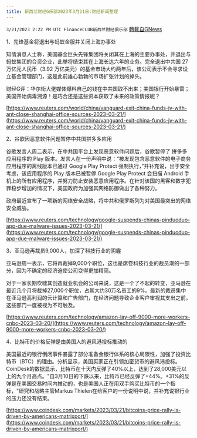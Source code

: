 ```yaml
---
title: 新西兰财经G乐部2023年3月21日:财经新闻整理
---
```

`3/21/2023 2:22 PM UTC FinanceCLUB新西兰财经俱乐部` [轉載自GNews](https://gnews.org/articles/1033130)

        

1、先锋基金将退出与蚂蚁金服并关闭上海办事处  
  

知情消息人士称，美国基金巨头先锋集团将关闭其在上海的主要办事处，并退出与蚂蚁集团的合资企业，此举将结束其在上海长达六年的业务。完全退出中共国 27 万亿元人民币（3.92 万亿美元）的基金市场大约两年后，该公司表示不会寻求设立基金管理部门，这是此前雄心勃勃的市场扩张计划的掉头。  
  

 财经G评：华尔街大佬媒体爆料自己的钱在中共国取不出来；美国银行开始暴雷；美国开始病毒溯源！是巧合还是这些资本获取了未来的政策情报呢？

[https://www.reuters.com/world/china/vanguard-exit-china-funds-jv-with-ant-close-shanghai-office-sources-2023-03-21/](https://www.reuters.com/world/china/vanguard-exit-china-funds-jv-with-ant-close-shanghai-office-sources-2023-03-21/)

2、谷歌因恶意软件问题暂停中共国拼多多应用  
  

谷歌发言人周二表示，在中共国平台上发现恶意软件问题后，谷歌暂停了 拼多多应用程序的 Play 版本。发言人在一份声明中说：“被发现包含恶意软件的电子商务应用程序的离线版本已通过 Google Play Protect 强制执行，”并补充说，出于安全考虑，该应用程序的 Play 版本已被暂停.Google Play Protect 会扫描 Android 手机上的所有应用程序，并努力防止安装恶意应用程序。在针对该国的黑客和数字犯罪稳步增加的情况下，美国政府为加强其网络防御做出了各种努力。

政府最近宣布了一项新的网络安全战略，将中共和俄罗斯列为对美国最突出的网络安全威胁。  
  

[https://www.reuters.com/technology/google-suspends-chinas-pinduoduo-app-due-malware-issues-2023-03-21/](https://www.reuters.com/technology/google-suspends-chinas-pinduoduo-app-due-malware-issues-2023-03-21/)

3、亚马逊再裁员9,000人，加深了科技行业的阴霾  
  

亚马逊周一表示，它将再裁掉9,000个职位，这也是席卷科技行业的裁员潮的一部分，因为不确定的经济迫使公司变得更加精简。

对于一家长期吹嘘其创造就业机会的公司来说，这是一个了不起的转变，亚马逊在最近几个月将裁掉27,000个职位，占其大约30万名员工的9%。最新的裁员集中在亚马逊高利润的云计算和广告部门，在经济问题导致企业客户审视其支出之前，这些部门一度被视为不可触及。  
  

[https://www.reuters.com/technology/amazon-lay-off-9000-more-workers-cnbc-2023-03-20/](https://www.reuters.com/technology/amazon-lay-off-9000-more-workers-cnbc-2023-03-20/)

4、比特币的价格反弹是由美国人的避风港投标推动的  
  

美国最近的银行倒闭事件暴露了部分准备金银行体系的核心局限性，加强了投资比特币（BTC）的理由。分析显示，美国买家正在引领加密货币的避风港投标。CoinDesk的数据显示，比特币在十天内反弹了40%以上，达到了28,000美元以上的九个月高点。"自3月10日的下跌以来，比特币已经反弹了+44%。+31%的反弹是在美国交易时间内推动的，也是美国人正在用双手购买比特币的一个指标，"研究和战略主管Markus Thielen在给客户的一份说明中说，并补充说银行业的压力还没有结束。  
  

[https://www.coindesk.com/markets/2023/03/21/bitcoins-price-rally-is-driven-by-americans-matrixport/](https://www.coindesk.com/markets/2023/03/21/bitcoins-price-rally-is-driven-by-americans-matrixport/)
